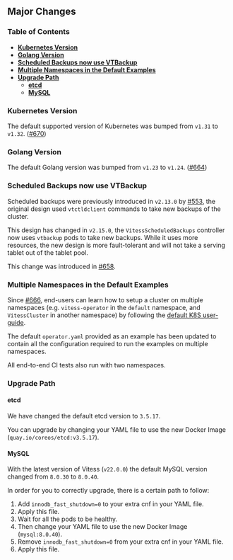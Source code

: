 ## Major Changes

### Table of Contents

- **[Kubernetes Version](#k8s-version)**
- **[Golang Version](#go-version)**
- **[Scheduled Backups now use VTBackup](#vtbackup-scheduled-backups)**
- **[Multiple Namespaces in the Default Examples](#multiple-namespaces)**
- **[Upgrade Path](#upgrade-path)**
  - **[etcd](#etcd-upgrade-path)**
  - **[MySQL](#mysql-upgrade-path)**

### <a id="k8s-version"/>Kubernetes Version</a>

The default supported version of Kubernetes was bumped from `v1.31` to `v1.32`. ([#670](https://github.com/planetscale/vitess-operator/pull/670))

### <a id="go-version"/>Golang Version</a>

The default Golang version was bumped from `v1.23` to `v1.24`. ([#664](https://github.com/planetscale/vitess-operator/pull/664))


### <a id="vtbackup-scheduled-backups"/>Scheduled Backups now use VTBackup</a>

Scheduled backups were previously introduced in `v2.13.0` by [#553](https://github.com/planetscale/vitess-operator/pull/553),
the original design used `vtctldclient` commands to take new backups of the cluster.

This design has changed in `v2.15.0`, the `VitessScheduledBackups` controller now uses `vtbackup` pods to take
new backups. While it uses more resources, the new design is more fault-tolerant and will not take a serving tablet out of the tablet pool.

This change was introduced in [#658](https://github.com/planetscale/vitess-operator/pull/658).

### <a id="multiple-namespaces"/>Multiple Namespaces in the Default Examples</a>

Since [#666](https://github.com/planetscale/vitess-operator/pull/666), end-users can learn how to setup a cluster on multiple namespaces
(e.g. `vitess-operator` in the `default` namespace, and `VitessCluster` in another namespace)
by following the [default K8S user-guide](https://vitess.io/docs/22.0/get-started/operator/).

The default `operator.yaml` provided as an example has been updated to contain all the configuration required to run the examples on multiple namespaces.

All end-to-end CI tests also run with two namespaces.

### <a id="upgrade-path"/>Upgrade Path</a>

#### <a id="etcd-upgrade-path"/>etcd</a>

We have changed the default etcd version to `3.5.17`.

You can upgrade by changing your YAML file to use the new Docker Image (`quay.io/coreos/etcd:v3.5.17`).

#### <a id="mysql-upgrade-path"/>MySQL</a>

With the latest version of Vitess (`v22.0.0`) the default MySQL version changed from `8.0.30` to `8.0.40`.

In order for you to correctly upgrade, there is a certain path to follow:

1. Add `innodb_fast_shutdown=0` to your extra cnf in your YAML file.
2. Apply this file.
3. Wait for all the pods to be healthy.
4. Then change your YAML file to use the new Docker Image (`mysql:8.0.40`).
5. Remove `innodb_fast_shutdown=0` from your extra cnf in your YAML file.
6. Apply this file.
